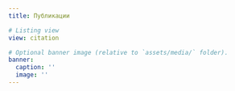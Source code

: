 ```yaml
---
title: Публикации

# Listing view
view: citation

# Optional banner image (relative to `assets/media/` folder).
banner:
  caption: ''
  image: ''
---
```

